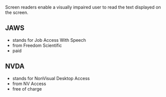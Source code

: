 Screen readers enable a visually impaired user to read the text displayed on the screen.

## JAWS
- stands for Job Access With Speech
- from Freedom Scientific
- paid

## NVDA
- stands for NonVisual Desktop Access
- from NV Access
- free of charge